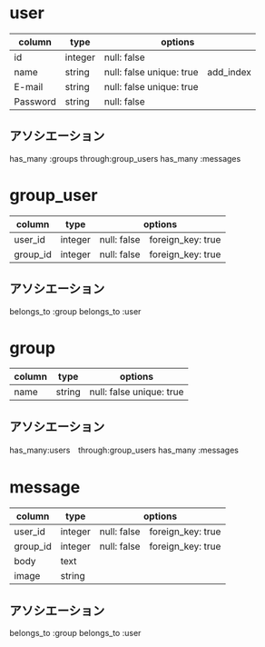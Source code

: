 
# user

|column|type|options|
|----|------|-------|
|id|integer|null: false|
|name|string|null: false unique: true　add_index|
|E-mail|string|null: false unique: true|
|Password|string|null: false|

## アソシエーション
has_many :groups through:group_users
has_many :messages


# group_user

|column|type|options|
|---|-----|------|
|user_id|integer|null: false　foreign_key: true|
|group_id|integer|null: false　foreign_key: true|

## アソシエーション
belongs_to :group
belongs_to :user


# group

|column|type|options|
|---|-----|-----|
|name|string|null: false unique: true|

## アソシエーション
has_many:users　through:group_users
has_many :messages


# message

|column|type|options|
|---|-----|-----|
|user_id|integer|null: false　foreign_key: true|
|group_id|integer|null: false　foreign_key: true|
|body|text||
|image|string||

## アソシエーション
belongs_to :group
belongs_to :user
